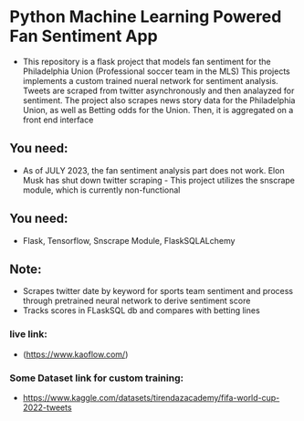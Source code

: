 # Python Machine Learning Powered Fan Sentiment App
- This repository is a flask project that models fan sentiment for the Philadelphia Union (Professional soccer team in the MLS)
This projects implements a custom trained nueral network for sentiment analysis. Tweets are scraped from twitter asynchronously and then 
analayzed for sentiment. The project also scrapes news story data for the Philadelphia Union, as well as Betting odds for the Union.
Then, it is aggregated on a front end interface

## You need:
- As of JULY 2023, the fan sentiment analysis part does not work. Elon Musk has shut down twitter scraping - This project utilizes the snscrape module, 
which is currently non-functional

## You need:
- Flask, Tensorflow, Snscrape Module, FlaskSQLALchemy
## Note:
- Scrapes twitter date by keyword for sports team sentiment and process through pretrained neural network to derive sentiment score
- Tracks scores in FLaskSQL db and compares with betting lines

### live link:
- (https://www.kaoflow.com/)

### Some Dataset link for custom training:
- https://www.kaggle.com/datasets/tirendazacademy/fifa-world-cup-2022-tweets

